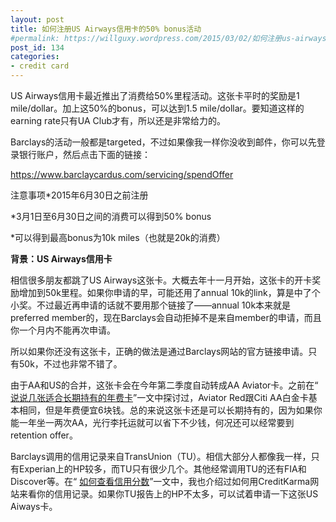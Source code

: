 ```yaml
---
layout: post
title: 如何注册US Airways信用卡的50% bonus活动
#permalink: https://willguxy.wordpress.com/2015/03/02/如何注册us-airways信用卡的50-bonus活动/index.html
post_id: 134
categories: 
- credit card
---
```


US Airways信用卡最近推出了消费给50%里程活动。这张卡平时的奖励是1 mile/dollar。加上这50%的bonus，可以达到1.5 mile/dollar。要知道这样的earning rate只有UA Club才有，所以还是非常给力的。

Barclays的活动一般都是targeted，不过如果像我一样你没收到邮件，你可以先登录银行账户，然后点击下面的链接：

https://www.barclaycardus.com/servicing/spendOffer

注意事项*2015年6月30日之前注册

	
*3月1日至6月30日之间的消费可以得到50% bonus

	
*可以得到最高bonus为10k miles（也就是20k的消费）

**背景：US Airways信用卡**

相信很多朋友都跳了US Airways这张卡。大概去年十一月开始，这张卡的开卡奖励增加到50k里程。如果你申请的早，可能还用了annual 10k的link，算是中了个小奖。不过最近再申请的话就不要用那个链接了——annual 10k本来就是preferred member的，现在Barclays会自动拒掉不是来自member的申请，而且你一个月内不能再次申请。

所以如果你还没有这张卡，正确的做法是通过Barclays网站的官方链接申请。只有50k，不过也非常不错了。

由于AA和US的合并，这张卡会在今年第二季度自动转成AA Aviator卡。之前在“
[说说几张适合长期持有的年费卡](https://willguxy.wordpress.com/2015/02/12/%E8%AF%B4%E8%AF%B4%E5%87%A0%E5%BC%A0%E9%80%82%E5%90%88%E9%95%BF%E6%9C%9F%E6%8C%81%E6%9C%89%E7%9A%84%E5%B9%B4%E8%B4%B9%E5%8D%A1/)”一文中探讨过，Aviator Red跟Citi AA白金卡基本相同，但是年费便宜6块钱。总的来说这张卡还是可以长期持有的，因为如果你能一年坐一两次AA，光行李托运就可以省下不少钱，何况还可以经常要到retention offer。

Barclays调用的信用记录来自TransUnion（TU）。相信大部分人都像我一样，只有Experian上的HP较多，而TU只有很少几个。其他经常调用TU的还有FIA和Discover等。在“
[如何查看信用分数](https://willguxy.wordpress.com/%E6%9F%A5%E7%9C%8B%E4%BF%A1%E7%94%A8%E5%88%86%E6%95%B0/)”一文中，我也介绍过如何用CreditKarma网站来看你的信用记录。如果你TU报告上的HP不太多，可以试着申请一下这张US Aiways卡。
